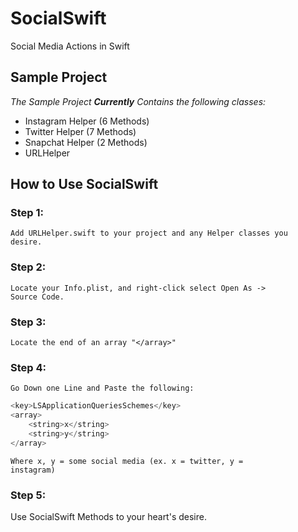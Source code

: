 # SocialSwift
Social Media Actions in Swift

## Sample Project
<i>The Sample Project <b>Currently</b> Contains the following classes:</i>
* Instagram Helper (6 Methods)
* Twitter Helper (7 Methods)
* Snapchat Helper (2 Methods)
* URLHelper

## How to Use SocialSwift
### Step 1:
<code>Add URLHelper.swift to your project and any Helper classes you desire.</code>
### Step 2:
<code>Locate your Info.plist, and right-click select Open As -> Source Code.</code>
### Step 3:
<code>Locate the end of an array "\</array>"</code>
### Step 4:
<code>Go Down one Line and Paste the following:</code></br>
```swift
<key>LSApplicationQueriesSchemes</key>
<array>
    <string>x</string>
    <string>y</string>
</array>
```
<code>Where x, y = some social media (ex. x = twitter, y = instagram)</code>
### Step 5:
Use SocialSwift Methods to your heart's desire.

